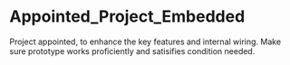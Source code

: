 # Appointed_Project_Embedded
Project appointed, to enhance the key features and internal wiring. Make sure prototype works proficiently and satisifies condition needed. 

